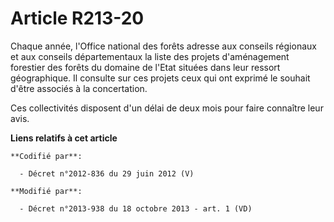 # Article R213-20

Chaque année, l'Office national des forêts adresse aux conseils régionaux et aux conseils départementaux la liste des projets
d'aménagement forestier des forêts du domaine de l'Etat situées dans leur ressort géographique. Il consulte sur ces projets
ceux qui ont exprimé le souhait d'être associés à la concertation.

Ces collectivités disposent d'un délai de deux mois pour faire connaître leur avis.

**Liens relatifs à cet article**

	**Codifié par**:

	  - Décret n°2012-836 du 29 juin 2012 (V)

	**Modifié par**:

	  - Décret n°2013-938 du 18 octobre 2013 - art. 1 (VD)
